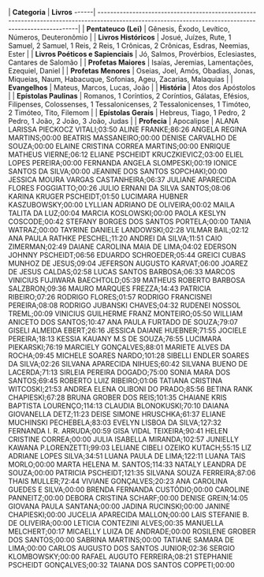 | **Categoria** | **Livros** ------| ------------------------------------------------------------------------------------------------------------------------------------------------------|
| **Pentateuco (Lei)** | Gênesis, Êxodo, Levítico, Números, Deuteronômio |
| **Livros Históricos** | Josué, Juízes, Rute, 1 Samuel, 2 Samuel, 1 Reis, 2 Reis, 1 Crônicas, 2 Crônicas, Esdras, Neemias, Ester |
| **Livros Poéticos e Sapienciais** | Jó, Salmos, Provérbios, Eclesiastes, Cantares de Salomão |
| **Profetas Maiores** | Isaías, Jeremias, Lamentações, Ezequiel, Daniel |
| **Profetas Menores** | Oseias, Joel, Amós, Obadias, Jonas, Miqueias, Naum, Habacuque, Sofonias, Ageu, Zacarias, Malaquias |
| **Evangelhos** | Mateus, Marcos, Lucas, João |
| **História** | Atos dos Apóstolos |
| **Epístolas Paulinas** | Romanos, 1 Coríntios, 2 Coríntios, Gálatas, Efésios, Filipenses, Colossenses, 1 Tessalonicenses, 2 Tessalonicenses, 1 Timóteo, 2 Timóteo, Tito, Filemom |
| **Epístolas Gerais** | Hebreus, Tiago, 1 Pedro, 2 Pedro, 1 João, 2 João, 3 João, Judas |
| **Profecia** | Apocalipse |
ALANA LARISSA PIECKOCZ VITALI;03:50
ALINE FRANKE;86:26
ANGELA REGINA MARTINS;00:00
BEATRIS MASSANEIRO;00:00
DENISE CARVALHO DE SOUZA;00:00
ELAINE CRISTINA CORREA MARTINS;00:00
ENRIQUE MATHEUS VIERNE;06:12
ELIANE PSCHEIDT KRUCZKIEVICZ;03:00
ELIEL LOPES PEREIRA;00:00
FERNANDA ANGELA SLOMPESKI;00:19
IONICE SANTOS DA SILVA;00:00
JEANINE DOS SANTOS SOPCHAKI;00:00
JESSICA MOURA VARGAS CASTANHEIRA;06:37
JULIANE APARECIDA FLORES FOGGIATTO;00:26
JULIO ERNANI DA SILVA SANTOS;08:06
KARINA KRUGER PSCHEIDT;01:50
LUCIMARA HUBNER KASZUBOWSKY;00:00
LYLLIAN ADRIANO DE OLIVEIRA;00:02
MAILA TALITA DA LUZ;00:04
MARCIA KOSLOWSKI;00:00
PAOLA KESLYN COSCODE;00:42
STEFANY BORGES DOS SANTOS PORTELA;00:00
TANIA WATRAZ;00:00
TAYRINE DANIELE LANDOWSKI;02:28
VILMAR BAIL;02:12
ANA PAULA RATHKE PESCHEL;11:20
ANDREI DA SILVA;11:51
CAIO ZIMERMAN;02:49
DAIANE CAROLINA MAIA DE LIMA;04:02
EDERSON JOHNNY PSCHEIDT;06:56
EDUARDO SCHROEDER;05:44
GREICI CUBAS MUNHOZ DE JESUS;09:04
JEFERSON AUGUSTO KARVAT;06:00
JOAREZ DE JESUS CALDAS;02:58
LUCAS SANTOS BARBOSA;06:33
MARCOS VINICIUS FUJIWARA BAECHTOLD;05:39
MATHEUS ROBERTO BARBOSA SALZBRON;09:36
MAURO MARQUES FREZZA;14:43
PATRICIA RIBEIRO;07:26
RODRIGO FLORES;01:57
RODRIGO FRANCISNEI PEREIRA;08:08
RODRIGO JUBANSKI CHAVES;04:32
RUDENEI NOSSOL TREML;00:09
VINICIUS GUILHERME FRANZ MONTEIRO;05:50
WILLIAM ANICETO DOS SANTOS;10:47
ANA PAULA FURTADO DE SOUZA;79:07
GISELI ALMEIDA EBERT;26:16
JESSICA DAIANE HUEBNER;71:55
JOCIELE PEREIRA;18:13
KESSIA KAUANY M.S DE SOUZA;76:55
LUCIMARA PIEKARSKI;76:19
MARCIELY GONÇALVES;88:01
MARIETE ALVES DA ROCHA;09:45
MICHELE SOARES NARDO;101:28
SIBELLI ENDLER SOARES DA SILVA;02:26
SILVANA APARECIDA NIHUES;60:42
SILVANA BUENO DE LACERDA;71:13
SIRLEIA PEREIRA DOGADO;75:00
SONIA MARA DOS SANTOS;69:45
ROBERTO LUIZ RIBEIRO;01:06
TATIANA CRISTINA WITCOSKI;21:53
ANDREA ELENA OLIBONI DO PRADO;85:56
BETINA RANK CHAPIESKI;67:28
BRUNA GROBER DOS REIS;101:35
CHAIANE KRIS BAPTISTA LOURENÇO;114:13
CLAUDIA BLONOKUSKI;70:10
DAIANA GIOVANELLA DETZ;11:23
DEISE SIMONE HRUSCHKA;61:37
ELIANE MUCHINSKI PECHEBELA;83:03
EVELYN LISBOA DA SILVA;127:32
FERNANDA I. R. ARRUDA;00:59
GISA VIDAL TEIXEIRA;90:41
HELEN CRISTINE CORREA;00:00
JULIA ISABELLA MIRANDA;102:57
JUNIELLY KAWANA P.LORENZETTI;99:03
LELIANE CIBELI OZEIKO KUTACH;55:15
LIZ ADRIANE LOPES SILVA;34:51
LUANA PAULA DE LIMA;122:11
LUANA TAIS MORLO;00:00
MARTA HELENA M. SANTOS;114:33
NATALY LEANDRA DE SOUZA;00:00
PATRICIA PSCHEIDT;121:35
SILVANA SOUZA FERREIRA;87:06
THAIS MULLER;72:44
VIVIANE GONÇALVES;20:23
ANA CAROLINA GUEDES E SILVA;00:00
BRENDA FERNANDA CUSTÓDIO;00:00
CAROLINE PANNEITZ;00:00
DEBORA CRISTINA SCHARF;00:00
DENISE GREIN;14:05
GIOVANA PAULA SANTANA;00:00
JADINA RUCINSKI;00:00
JANINE CHAPIESKI;00:00
JUCELIA APARECIDA MALLON;00:00
LAIS STEFANIE B. DE OLIVEIRA;00:00
LETICIA CONTEZINI ALVES;00:35
MANUELLA MELCHERT;00:17
MICAELLY LUIZA DE ANDRADE;00:00
ROSILENE GROBER DOS SANTOS;00:00
SABRINA MARTINS;00:00
TATIANE SAMARA DE LIMA;00:00
CARLOS AUGUSTO DOS SANTOS JUNIOR;02:36
SERGIO KLOMBOWSKY;00:00
RAFAEL AUGUTO FERREIRA;08:21
STEPHANIE PSCHEIDT GONÇALVES;00:32
TAIANA DOS SANTOS COPPETI;00:00
